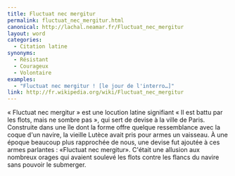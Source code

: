 ```yaml
---
title: Fluctuat nec mergitur
permalink: fluctuat_nec_mergitur.html
canonical: http://lachal.neamar.fr/Fluctuat_nec_mergitur
layout: word
categories:
  - Citation latine
synonyms:
  - Résistant
  - Courageux
  - Volontaire
examples:
  - "Fluctuat nec mergitur ! [le jour de l'interro…]"
link: http://fr.wikipedia.org/wiki/Fluctuat_nec_mergitur
---
```


« Fluctuat nec mergitur » est une locution latine signifiant « Il est battu par les flots, mais ne sombre pas », qui sert de devise à la ville de Paris.
Construite dans une île dont la forme offre quelque ressemblance avec la coque d'un navire, la vieille Lutèce avait pris pour armes un vaisseau. À une époque beaucoup plus rapprochée de nous, une devise fut ajoutée à ces armes parlantes : «Fluctuat nec mergitur». C'était une allusion aux nombreux orages qui avaient soulevé les flots contre les flancs du navire sans pouvoir le submerger.

